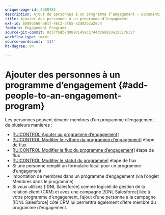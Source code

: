 ```yaml
---
unique-page-id: 2359782
description: Ajout de personnes à un programme d’engagement - Documents Marketo - Documentation du produit
title: Ajouter des personnes à un programme d’engagement
exl-id: b589b566-a61f-48c2-afb5-a2d82b2a28c4
feature: Engagement Programs
source-git-commit: 0d37fbdb7d08901458c1744dc68893e155176327
workflow-type: tm+mt
source-wordcount: '114'
ht-degree: 0%

---
```


# Ajouter des personnes à un programme d’engagement {#add-people-to-an-engagement-program}

Les personnes peuvent devenir membres d’un programme d’engagement de plusieurs manières :

* [[!UICONTROL Ajouter au programme d’engagement]](/help/marketo/product-docs/core-marketo-concepts/smart-campaigns/program-flow-actions/add-to-engagement-program.md)
* [[!UICONTROL Modifier le rythme du programme d’engagement]](/help/marketo/product-docs/core-marketo-concepts/smart-campaigns/program-flow-actions/change-engagement-program-cadence.md) étape de flux
* [[!UICONTROL Modifier le flux du programme d’engagement]](/help/marketo/product-docs/core-marketo-concepts/smart-campaigns/program-flow-actions/change-engagement-program-stream.md) étape de flux
* [[!UICONTROL Modifier le statut du programme]](/help/marketo/product-docs/core-marketo-concepts/smart-campaigns/program-flow-actions/change-program-status.md) étape de flux
* Si une personne remplit un formulaire local pour un programme d’engagement
* Importation de membres dans un programme d’engagement (via l’onglet Membres dans le programme)
* Si vous utilisez [!DNL Salesforce] comme logiciel de gestion de la relation client (CRM) et avez une campagne [!DNL Salesforce] liée à votre programme d’engagement, l’ajout d’une personne à la campagne [!DNL Salesforce] côté CRM lui permettra également d’être membre du programme d’engagement.
